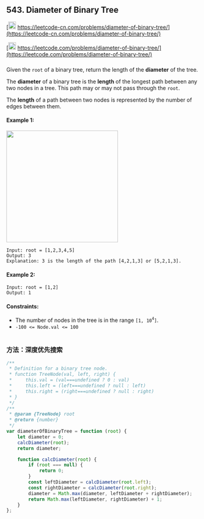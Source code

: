 ## 543. Diameter of Binary Tree

[<img src="https://static.leetcode-cn.com/cn-mono-assets/production/assets/logo-dark-cn.c42314a8.svg" height="20" /> https://leetcode-cn.com/problems/diameter-of-binary-tree/](https://leetcode-cn.com/problems/diameter-of-binary-tree/)

[<img src="https://assets.leetcode.com/static_assets/public/webpack_bundles/images/logo-dark.e99485d9b.svg" height="20"/> https://leetcode.com/problems/diameter-of-binary-tree/](https://leetcode.com/problems/diameter-of-binary-tree/)

###

Given the `root` of a binary tree, return the length of the **diameter** of the tree.

The **diameter** of a binary tree is the **length** of the longest path between any two nodes in a tree. This path may or may not pass through the `root`.

The **length** of a path between two nodes is represented by the number of edges between them.

#### Example 1:

<img src="https://assets.leetcode.com/uploads/2021/03/06/diamtree.jpg" width="292" />

```
Input: root = [1,2,3,4,5]
Output: 3
Explanation: 3 is the length of the path [4,2,1,3] or [5,2,1,3].
```

#### Example 2:

```
Input: root = [1,2]
Output: 1
```

#### Constraints:

-   The number of nodes in the tree is in the range `[1, 10`<sup>`4`</sup>`]`.
-   `-100 <= Node.val <= 100`

#

### 方法：深度优先搜索

```js
/**
 * Definition for a binary tree node.
 * function TreeNode(val, left, right) {
 *     this.val = (val===undefined ? 0 : val)
 *     this.left = (left===undefined ? null : left)
 *     this.right = (right===undefined ? null : right)
 * }
 */
/**
 * @param {TreeNode} root
 * @return {number}
 */
var diameterOfBinaryTree = function (root) {
    let diameter = 0;
    calcDiameter(root);
    return diameter;

    function calcDiameter(root) {
        if (root === null) {
            return 0;
        }
        const leftDiameter = calcDiameter(root.left);
        const rightDiameter = calcDiameter(root.right);
        diameter = Math.max(diameter, leftDiameter + rightDiameter);
        return Math.max(leftDiameter, rightDiameter) + 1;
    }
};
```
